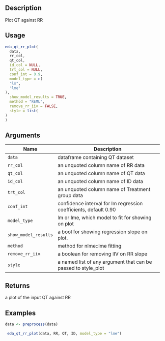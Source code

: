 ## Description

Plot QT against RR

## Usage

```r
eda_qt_rr_plot(
  data,
  rr_col,
  qt_col,
  id_col = NULL,
  trt_col = NULL,
  conf_int = 0.9,
  model_type = c(
  "lm",
  "lme"
),
  show_model_results = TRUE,
  method = "REML",
  remove_rr_iiv = FALSE,
  style = list(
)
)
```

## Arguments

| Name | Description |
|------|-------------|
| `data` | dataframe containing QT dataset |
| `rr_col` | an unquoted column name of RR data |
| `qt_col` | an unquoted column name of QT data |
| `id_col` | an unquoted column name of ID data |
| `trt_col` | an unquoted column name of Treatment group data |
| `conf_int` | confidence interval for lm regression coefficients, default 0.90 |
| `model_type` | lm or lme, which model to fit for showing on plot |
| `show_model_results` | a bool for showing regression slope on plot. |
| `method` | method for nlme::lme fitting |
| `remove_rr_iiv` | a boolean for removing IIV on RR slope |
| `style` | a named list of any argument that can be passed to style_plot |

## Returns

a plot of the input QT against RR

## Examples

```r
data <- preprocess(data)
 
 eda_qt_rr_plot(data, RR, QT, ID, model_type = "lme")
```


